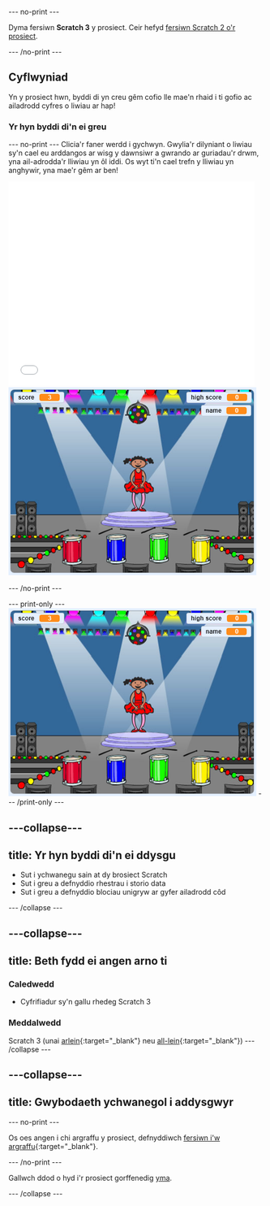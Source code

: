 --- no-print ---

Dyma fersiwn **Scratch 3** y prosiect. Ceir hefyd [fersiwn Scratch 2 o'r prosiect](https://projects.raspberrypi.org/cy-GB/projects/memory-scratch2).

--- /no-print ---

## Cyflwyniad

Yn y prosiect hwn, byddi di yn creu gêm cofio lle mae'n rhaid i ti gofio ac ailadrodd cyfres o liwiau ar hap!

### Yr hyn byddi di'n ei greu

--- no-print --- Clicia'r faner werdd i gychwyn. Gwylia'r dilyniant o liwiau sy'n cael eu arddangos ar wisg y dawnsiwr a gwrando ar guriadau'r drwm, yna ail-adrodda'r lliwiau yn ôl iddi. Os wyt ti'n cael trefn y lliwiau yn anghywir, yna mae'r gêm ar ben!

<div class="scratch-preview">
  <iframe allowtransparency="true" width="485" height="402" src="//scratch.mit.edu/projects/embed/327351946/?autostart=false" frameborder="0" allowfullscreen scrolling="no" mark="crwd-mark"></iframe> <img src="images/screenshot.png" />
</div>

--- /no-print ---

--- print-only --- ![screenshot of finished game](images/screenshot.png) --- /print-only ---

---collapse---
---
title: Yr hyn byddi di'n ei ddysgu
---
+ Sut i ychwanegu sain at dy brosiect Scratch
+ Sut i greu a defnyddio rhestrau i storio data
+ Sut i greu a defnyddio blociau unigryw ar gyfer ailadrodd côd

--- /collapse ---

---collapse---
---
title: Beth fydd ei angen arno ti
---
### Caledwedd

+ Cyfrifiadur sy'n gallu rhedeg Scratch 3

### Meddalwedd

Scratch 3 (unai [arlein](https://rpf.io/scratchon){:target="_blank"} neu [all-lein](https://rpf.io/scratchoff){:target="_blank"}) --- /collapse ---

---collapse---
---
title: Gwybodaeth ychwanegol i addysgwyr
---
--- no-print ---

Os oes angen i chi argraffu y prosiect, defnyddiwch [fersiwn i'w argraffu](https://projects.raspberrypi.org/cy-GB/projects/memory/print){:target="_blank"}.

--- /no-print ---

Gallwch ddod o hyd i'r prosiect gorffenedig [yma](https://rpf.io/p/cy-GB/memory-get).

--- /collapse ---